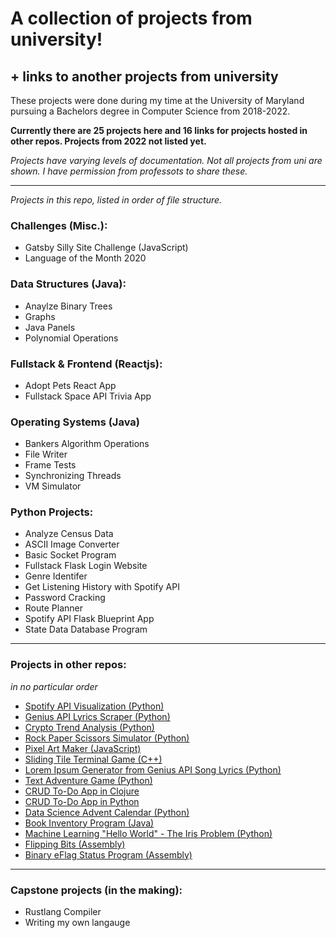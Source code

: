 
# A collection of projects from university! 
## + links to another projects from university 

These projects were done during my time at the University of Maryland pursuing a Bachelors degree in Computer Science from 2018-2022. 

**Currently there are 25 projects here and 16 links for projects hosted in other repos. Projects from 2022 not listed yet.** 

*Projects have varying levels of documentation. Not all projects from uni are shown. I have permission from professots to share these.* 

---

*Projects in this repo, listed in order of file structure.*

### Challenges (Misc.):
- Gatsby Silly Site Challenge (JavaScript)
- Language of the Month 2020
### Data Structures (Java):
- Anaylze Binary Trees
- Graphs
- Java Panels
- Polynomial Operations
### Fullstack & Frontend (Reactjs):
- Adopt Pets React App
- Fullstack Space API Trivia App
### Operating Systems (Java)
- Bankers Algorithm Operations
- File Writer
- Frame Tests
- Synchronizing Threads
- VM Simulator
### Python Projects:
- Analyze Census Data
- ASCII Image Converter
- Basic Socket Program
- Fullstack Flask Login Website
- Genre Identifer 
- Get Listening History with Spotify API
- Password Cracking
- Route Planner
- Spotify API Flask Blueprint App
- State Data Database Program

--- 

### Projects in other repos:
*in no particular order*

- [Spotify API Visualization (Python)](https://github.com/kyleecodes/Spotify-Visualization)
- [Genius API Lyrics Scraper (Python)](https://github.com/kyleecodes/Lyrics-Scraper)
- [Crypto Trend Analysis (Python)](https://github.com/kyleecodes/Crypto-Trend-Analysis)
- [Rock Paper Scissors Simulator (Python)](https://github.com/kyleecodes/Rock-Paper-Scissors-Game)
- [Pixel Art Maker (JavaScript)](https://github.com/kyleecodes/Pixel-Art-Maker-JS)
- [Sliding Tile Terminal Game (C++)](https://github.com/kyleecodes/Sliding-Tile-Terminal-Game)
- [Lorem Ipsum Generator from Genius API Song Lyrics (Python)](https://github.com/kyleecodes/Song-and-Lorem-Ipsum-Generator)
- [Text Adventure Game (Python)](https://github.com/kyleecodes/Text-Adventure-Game)
- [CRUD To-Do App in Clojure](https://github.com/kyleecodes/ToDoApp-Clojure)
- [CRUD To-Do App in Python](https://github.com/kyleecodes/ToDoApp-Python)
- [Data Science Advent Calendar (Python)](https://github.com/kyleecodes/Python-Advent-Calendar)
- [Book Inventory Program (Java)](https://github.com/kyleecodes/Book-Inventory)
- [Machine Learning "Hello World" - The Iris Problem (Python)](https://github.com/kyleecodes/Machine-Learning-Iris-Problem)
- [Flipping Bits (Assembly)](https://github.com/kyleecodes/Flipping-Bits-in-Assembly)
- [Binary eFlag Status Program (Assembly)](https://github.com/kyleecodes/Binary-eFlag-Status)

---

### Capstone projects (in the making):
- Rustlang Compiler 
- Writing my own langauge

